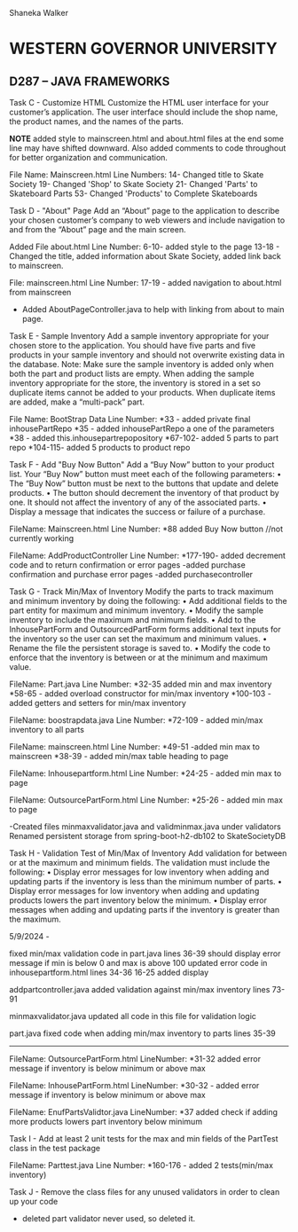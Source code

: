 Shaneka Walker
# WESTERN GOVERNOR UNIVERSITY 
## D287 – JAVA FRAMEWORKS

Task C - Customize HTML
Customize the HTML user interface for your customer’s application. The user interface should include the shop name, the product names, and the names of the parts.

**NOTE** added style to mainscreen.html and about.html files at the end some line may have shifted downward. Also added comments to code throughout for better organization and communication. 

File Name: Mainscreen.html
Line Numbers:
14- Changed title to Skate Society
19- Changed 'Shop' to Skate Society
21- Changed 'Parts' to Skateboard Parts
53- Changed 'Products' to Complete Skateboards

Task D - "About" Page
Add an “About” page to the application to describe your chosen customer’s company to web viewers and include navigation to and from the “About” page and the main screen.

Added File about.html
Line Number:
6-10- added style to the page
 13-18 - Changed the title, added information about Skate Society, added link back to mainscreen.

File: mainscreen.html
Line Number:
17-19 - added navigation to about.html from mainscreen
- Added AboutPageController.java to help with linking from about to main page. 



Task E - Sample Inventory
Add a sample inventory appropriate for your chosen store to the application. You should have five parts and five products in your sample inventory and should not overwrite existing data in the database. Note: Make sure the sample inventory is added only when both the part and product lists are empty. When adding the sample inventory appropriate for the store, the inventory is stored in a set so duplicate items cannot be added to your products. When duplicate items are added, make a “multi-pack” part.

File Name: BootStrap Data
Line Number:
*33 - added private final inhousePartRepo
*35 - added inhousePartRepo a one of the parameters 
*38 - added this.inhousepartrepopository
*67-102- added 5 parts to part repo
*104-115- added 5 products to product repo

Task F - Add "Buy Now Button"
Add a “Buy Now” button to your product list. Your “Buy Now” button must meet each of the following parameters: • The “Buy Now” button must be next to the buttons that update and delete products. • The button should decrement the inventory of that product by one. It should not affect the inventory of any of the associated parts. • Display a message that indicates the success or failure of a purchase.

FileName: Mainscreen.html
Line Number: 
*88 added Buy Now button //not currently working

FileName: AddProductController
Line Number:
*177-190- added decrement code and to return confirmation or error pages
-added purchase confirmation and purchase error pages
-added purchasecontroller 


Task G - Track Min/Max of Inventory
Modify the parts to track maximum and minimum inventory by doing the following: • Add additional fields to the part entity for maximum and minimum inventory. • Modify the sample inventory to include the maximum and minimum fields. • Add to the InhousePartForm and OutsourcedPartForm forms additional text inputs for the inventory so the user can set the maximum and minimum values. • Rename the file the persistent storage is saved to. • Modify the code to enforce that the inventory is between or at the minimum and maximum value.

FileName: Part.java
Line Number:
*32-35 added min and max inventory
*58-65 - added overload constructor for min/max inventory
*100-103 - added getters and setters for min/max inventory

FileName: boostrapdata.java
Line Number:
*72-109 - added min/max inventory to all parts

FileName: mainscreen.html
Line Number:
*49-51 -added min max to mainscreen
*38-39 - added min/max table heading to page


FileName: Inhousepartform.html
Line Number:
*24-25 - added min max to page

FileName: OutsourcePartForm.html
Line Number:
*25-26 - added min max to page

-Created files minmaxvalidator.java and validminmax.java under validators
Renamed persistent storage from spring-boot-h2-db102 to SkateSocietyDB


Task H - Validation Test of Min/Max of Inventory
Add validation for between or at the maximum and minimum fields. 
The validation must include the following: • Display error messages for low inventory when adding and updating parts if the inventory is less than the minimum number of parts. • Display error messages for low inventory when adding and updating products lowers the part inventory below the minimum. • Display error messages when adding and updating parts if the inventory is greater than the maximum.

5/9/2024 - 

fixed min/max validation code in part.java
lines 36-39 should display error message if min is below 0 and max is above 100
updated error code in inhousepartform.html
lines 34-36
16-25 added display

addpartcontroller.java
added validation against min/max inventory
lines 73-91

minmaxvalidator.java
updated all code in this file for validation logic

part.java
fixed code when adding min/max inventory to parts
lines 35-39


---------------------------------------------------------------------------
FileName: OutsourcePartForm.html
LineNumber:
*31-32 added error message if inventory is below minimum or above max

FileName: InhousePartForm.html
LineNumber:
*30-32 - added error message if inventory is below minimum or above max


FileName: EnufPartsValidtor.java
LineNumber:
*37 added check if adding more products lowers part inventory below minimum


Task I - Add at least 2 unit tests for the max and min fields of the PartTest class in the test package

FileName: Parttest.java
Line Number:
*160-176 - added 2 tests(min/max inventory)


Task J - Remove the class files for any unused validators in order to clean up your code
- deleted part validator never used, so deleted it. 


